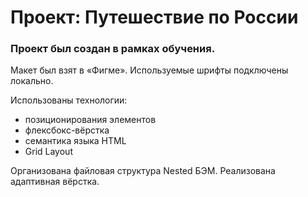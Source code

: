 # Проект: Путешествие по России

### Проект был создан в рамках обучения.

Макет был взят в «Фигме». 
Используемые шрифты подключены локально.

 Использованы технологии:
- позиционирования элементов 
- флексбокс-вёрстка
- семантика языка HTML
- Grid Layout

Организована файловая структура Nested БЭМ.
Реализована адаптивная вёрстка.